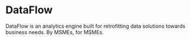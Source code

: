 # DataFlow
DataFlow is an analytics engine built for retrofitting data solutions towards business needs. By MSMEs, for MSMEs.
